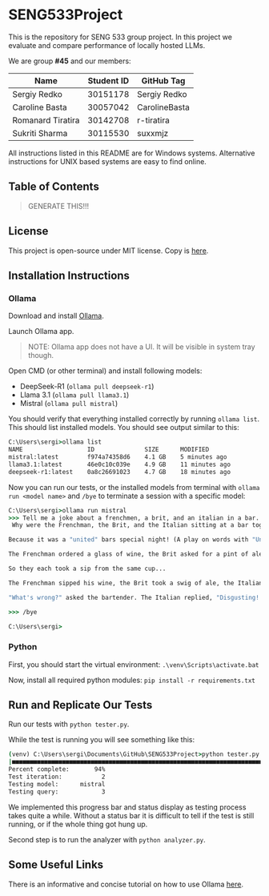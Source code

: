 # SENG533Project

This is the repository for SENG 533 group project. In this project we evaluate and compare performance of locally hosted LLMs.

We are group **#45** and our members:

| Name                | Student ID | GitHub Tag    |
|---------------------|------------|---------------|
| Sergiy Redko        | 30151178   | Sergiy Redko  |
| Caroline Basta      | 30057042   | CarolineBasta |
| Romanard Tiratira   | 30142708   | r-tiratira    |
| Sukriti Sharma      | 30115530   | suxxmjz       |

All instructions listed in this README are for Windows systems. Alternative instructions for UNIX based systems are easy to find online.

## Table of Contents

> GENERATE THIS!!!

## License

This project is open-source under MIT license. Copy is [here](./LICENSE).

## Installation Instructions

### Ollama

Download and install [Ollama](https://ollama.com/).

Launch Ollama app.

> NOTE: Ollama app does not have a UI. It will be visible in system tray though.

Open CMD (or other terminal) and install following models:
- DeepSeek-R1 (`ollama pull deepseek-r1`)
- Llama 3.1 (`ollama pull llama3.1`)
- Mistral (`ollama pull mistral`)

You should verify that everything installed correctly by running `ollama list`. This should list installed models. You should see output similar to this:
```cmd
C:\Users\sergi>ollama list
NAME                  ID              SIZE      MODIFIED
mistral:latest        f974a74358d6    4.1 GB    5 minutes ago
llama3.1:latest       46e0c10c039e    4.9 GB    11 minutes ago
deepseek-r1:latest    0a8c26691023    4.7 GB    18 minutes ago
```

Now you can run our tests, or the installed models from terminal with `ollama run <model name>` and `/bye` to terminate a session with a specific model:
```cmd
C:\Users\sergi>ollama run mistral
>>> Tell me a joke about a frenchmen, a brit, and an italian in a bar.
 Why were the Frenchman, the Brit, and the Italian sitting at a bar together?

Because it was a "united" bars special night! (A play on words with "United Nations")

The Frenchman ordered a glass of wine, the Brit asked for a pint of ale, and the Italian demanded an espresso. The bartender looked at them and said, "You know, you three could save some money if you all just shared one drink!"

So they each took a sip from the same cup...

The Frenchman sipped his wine, the Brit took a swig of ale, the Italian drank his espresso - and immediately spit it out!

"What's wrong?" asked the bartender. The Italian replied, "Disgusting! It tastes like the three of us drank from the same cup!"

>>> /bye

C:\Users\sergi>
```

### Python

First, you should start the virtual environment: `.\venv\Scripts\activate.bat`

Now, install all required python modules: `pip install -r requirements.txt`

## Run and Replicate Our Tests

Run our tests with `python tester.py`.

While the test is running you will see something like this:
```cmd
(venv) C:\Users\sergi\Documents\GitHub\SENG533Project>python tester.py --max-queries 3 --test-iterations 2
|■■■■■■■■■■■■■■■■■■■■■■■■■■■■■■■■■■■■■■■■■■■■■■■■■■■■■■■■■■■■■■■■■■■■■■■■■■■■■■■■■■■■■■■■■■■■■■------|
Percent complete:       94%
Test iteration:           2
Testing model:      mistral
Testing query:            3
```
We implemented this progress bar and status display as testing process takes quite a while. Without a status bar it is difficult to tell if the test is still running, or if the whole thing got hung up.

Second step is to run the analyzer with `python analyzer.py`.

## Some Useful Links

There is an informative and concise tutorial on how to use Ollama [here](https://www.youtube.com/watch?v=UtSSMs6ObqY).